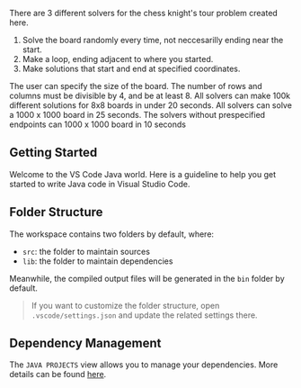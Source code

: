 There are 3 different solvers for the chess knight's tour problem created here.
1) Solve the board randomly every time, not neccesarilly ending near the start.
2) Make a loop, ending adjacent to where you started.
3) Make solutions that start and end at specified coordinates.

The user can specify the size of the board. The number of rows and columns must be divisible by 4, and be at least 8.
All solvers can make 100k different solutions for 8x8 boards in under 20 seconds.
All solvers can solve a 1000 x 1000 board in 25 seconds.
The solvers without prespecified endpoints can 1000 x 1000 board in 10 seconds


## Getting Started

Welcome to the VS Code Java world. Here is a guideline to help you get started to write Java code in Visual Studio Code.

## Folder Structure

The workspace contains two folders by default, where:

- `src`: the folder to maintain sources
- `lib`: the folder to maintain dependencies

Meanwhile, the compiled output files will be generated in the `bin` folder by default.

> If you want to customize the folder structure, open `.vscode/settings.json` and update the related settings there.

## Dependency Management

The `JAVA PROJECTS` view allows you to manage your dependencies. More details can be found [here](https://github.com/microsoft/vscode-java-dependency#manage-dependencies).
